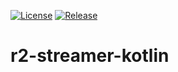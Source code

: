 [![License](https://img.shields.io/badge/License-BSD%203--Clause-blue.svg)](/LICENSE)
[![Release](https://jitpack.io/v/codetoart/r2-streamer-kotlin.svg)](https://jitpack.io/#codetoart/r2-streamer-kotlin)
# r2-streamer-kotlin

